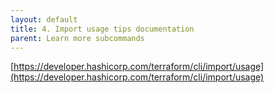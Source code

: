 ```yaml
---
layout: default
title: 4. Import usage tips documentation
parent: Learn more subcommands
---
```


[https://developer.hashicorp.com/terraform/cli/import/usage](https://developer.hashicorp.com/terraform/cli/import/usage)